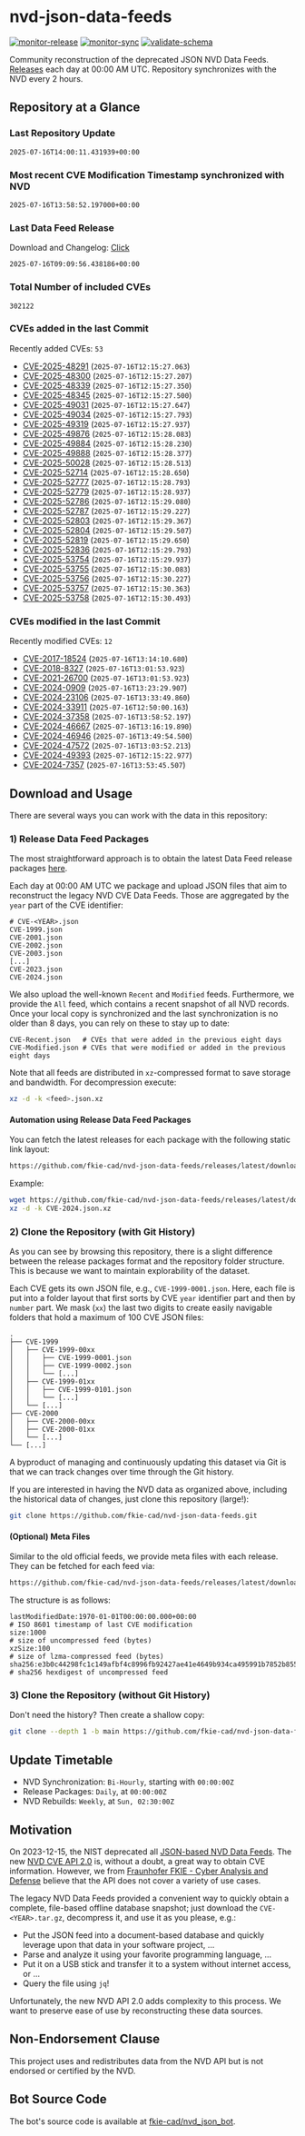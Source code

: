 # nvd-json-data-feeds

[![monitor-release](https://github.com/fkie-cad/nvd-json-data-feeds/actions/workflows/monitor_release.yml/badge.svg)](https://github.com/fkie-cad/nvd-json-data-feeds/actions/workflows/monitor_release.yml)
[![monitor-sync](https://github.com/fkie-cad/nvd-json-data-feeds/actions/workflows/monitor_sync.yml/badge.svg)](https://github.com/fkie-cad/nvd-json-data-feeds/actions/workflows/monitor_sync.yml)
[![validate-schema](https://github.com/fkie-cad/nvd-json-data-feeds/actions/workflows/validate_schema.yml/badge.svg)](https://github.com/fkie-cad/nvd-json-data-feeds/actions/workflows/validate_schema.yml)

Community reconstruction of the deprecated JSON NVD Data Feeds.
[Releases](https://github.com/fkie-cad/nvd-json-data-feeds/releases/latest) each day at 00:00 AM UTC.
Repository synchronizes with the NVD every 2 hours.

## Repository at a Glance

### Last Repository Update

```plain
2025-07-16T14:00:11.431939+00:00
```

### Most recent CVE Modification Timestamp synchronized with NVD

```plain
2025-07-16T13:58:52.197000+00:00
```

### Last Data Feed Release

Download and Changelog: [Click](https://github.com/fkie-cad/nvd-json-data-feeds/releases/latest)

```plain
2025-07-16T09:09:56.438186+00:00
```

### Total Number of included CVEs

```plain
302122
```

### CVEs added in the last Commit

Recently added CVEs: `53`

- [CVE-2025-48291](CVE-2025/CVE-2025-482xx/CVE-2025-48291.json) (`2025-07-16T12:15:27.063`)
- [CVE-2025-48300](CVE-2025/CVE-2025-483xx/CVE-2025-48300.json) (`2025-07-16T12:15:27.207`)
- [CVE-2025-48339](CVE-2025/CVE-2025-483xx/CVE-2025-48339.json) (`2025-07-16T12:15:27.350`)
- [CVE-2025-48345](CVE-2025/CVE-2025-483xx/CVE-2025-48345.json) (`2025-07-16T12:15:27.500`)
- [CVE-2025-49031](CVE-2025/CVE-2025-490xx/CVE-2025-49031.json) (`2025-07-16T12:15:27.647`)
- [CVE-2025-49034](CVE-2025/CVE-2025-490xx/CVE-2025-49034.json) (`2025-07-16T12:15:27.793`)
- [CVE-2025-49319](CVE-2025/CVE-2025-493xx/CVE-2025-49319.json) (`2025-07-16T12:15:27.937`)
- [CVE-2025-49876](CVE-2025/CVE-2025-498xx/CVE-2025-49876.json) (`2025-07-16T12:15:28.083`)
- [CVE-2025-49884](CVE-2025/CVE-2025-498xx/CVE-2025-49884.json) (`2025-07-16T12:15:28.230`)
- [CVE-2025-49888](CVE-2025/CVE-2025-498xx/CVE-2025-49888.json) (`2025-07-16T12:15:28.377`)
- [CVE-2025-50028](CVE-2025/CVE-2025-500xx/CVE-2025-50028.json) (`2025-07-16T12:15:28.513`)
- [CVE-2025-52714](CVE-2025/CVE-2025-527xx/CVE-2025-52714.json) (`2025-07-16T12:15:28.650`)
- [CVE-2025-52777](CVE-2025/CVE-2025-527xx/CVE-2025-52777.json) (`2025-07-16T12:15:28.793`)
- [CVE-2025-52779](CVE-2025/CVE-2025-527xx/CVE-2025-52779.json) (`2025-07-16T12:15:28.937`)
- [CVE-2025-52786](CVE-2025/CVE-2025-527xx/CVE-2025-52786.json) (`2025-07-16T12:15:29.080`)
- [CVE-2025-52787](CVE-2025/CVE-2025-527xx/CVE-2025-52787.json) (`2025-07-16T12:15:29.227`)
- [CVE-2025-52803](CVE-2025/CVE-2025-528xx/CVE-2025-52803.json) (`2025-07-16T12:15:29.367`)
- [CVE-2025-52804](CVE-2025/CVE-2025-528xx/CVE-2025-52804.json) (`2025-07-16T12:15:29.507`)
- [CVE-2025-52819](CVE-2025/CVE-2025-528xx/CVE-2025-52819.json) (`2025-07-16T12:15:29.650`)
- [CVE-2025-52836](CVE-2025/CVE-2025-528xx/CVE-2025-52836.json) (`2025-07-16T12:15:29.793`)
- [CVE-2025-53754](CVE-2025/CVE-2025-537xx/CVE-2025-53754.json) (`2025-07-16T12:15:29.937`)
- [CVE-2025-53755](CVE-2025/CVE-2025-537xx/CVE-2025-53755.json) (`2025-07-16T12:15:30.083`)
- [CVE-2025-53756](CVE-2025/CVE-2025-537xx/CVE-2025-53756.json) (`2025-07-16T12:15:30.227`)
- [CVE-2025-53757](CVE-2025/CVE-2025-537xx/CVE-2025-53757.json) (`2025-07-16T12:15:30.363`)
- [CVE-2025-53758](CVE-2025/CVE-2025-537xx/CVE-2025-53758.json) (`2025-07-16T12:15:30.493`)


### CVEs modified in the last Commit

Recently modified CVEs: `12`

- [CVE-2017-18524](CVE-2017/CVE-2017-185xx/CVE-2017-18524.json) (`2025-07-16T13:14:10.680`)
- [CVE-2018-8327](CVE-2018/CVE-2018-83xx/CVE-2018-8327.json) (`2025-07-16T13:01:53.923`)
- [CVE-2021-26700](CVE-2021/CVE-2021-267xx/CVE-2021-26700.json) (`2025-07-16T13:01:53.923`)
- [CVE-2024-0909](CVE-2024/CVE-2024-09xx/CVE-2024-0909.json) (`2025-07-16T13:23:29.907`)
- [CVE-2024-23106](CVE-2024/CVE-2024-231xx/CVE-2024-23106.json) (`2025-07-16T13:33:49.860`)
- [CVE-2024-33911](CVE-2024/CVE-2024-339xx/CVE-2024-33911.json) (`2025-07-16T12:50:00.163`)
- [CVE-2024-37358](CVE-2024/CVE-2024-373xx/CVE-2024-37358.json) (`2025-07-16T13:58:52.197`)
- [CVE-2024-46667](CVE-2024/CVE-2024-466xx/CVE-2024-46667.json) (`2025-07-16T13:16:19.890`)
- [CVE-2024-46946](CVE-2024/CVE-2024-469xx/CVE-2024-46946.json) (`2025-07-16T13:49:54.500`)
- [CVE-2024-47572](CVE-2024/CVE-2024-475xx/CVE-2024-47572.json) (`2025-07-16T13:03:52.213`)
- [CVE-2024-49393](CVE-2024/CVE-2024-493xx/CVE-2024-49393.json) (`2025-07-16T12:15:22.977`)
- [CVE-2024-7357](CVE-2024/CVE-2024-73xx/CVE-2024-7357.json) (`2025-07-16T13:53:45.507`)


## Download and Usage

There are several ways you can work with the data in this repository:

### 1) Release Data Feed Packages

The most straightforward approach is to obtain the latest Data Feed release packages [here](https://github.com/fkie-cad/nvd-json-data-feeds/releases/latest).

Each day at 00:00 AM UTC we package and upload JSON files that aim to reconstruct the legacy NVD CVE Data Feeds.
Those are aggregated by the `year` part of the CVE identifier:

```
# CVE-<YEAR>.json
CVE-1999.json
CVE-2001.json
CVE-2002.json
CVE-2003.json
[...]
CVE-2023.json
CVE-2024.json
```

We also upload the well-known `Recent` and `Modified` feeds.
Furthermore, we provide the `All` feed, which contains a recent snapshot of all NVD records.
Once your local copy is synchronized and the last synchronization is no older than 8 days, you can rely on these to stay up to date:

```plain
CVE-Recent.json   # CVEs that were added in the previous eight days
CVE-Modified.json # CVEs that were modified or added in the previous eight days
```

Note that all feeds are distributed in `xz`-compressed format to save storage and bandwidth.
For decompression execute:

```sh
xz -d -k <feed>.json.xz
```

#### Automation using Release Data Feed Packages

You can fetch the latest releases for each package with the following static link layout:

```sh
https://github.com/fkie-cad/nvd-json-data-feeds/releases/latest/download/CVE-<YEAR>.json.xz
```

Example:

```sh
wget https://github.com/fkie-cad/nvd-json-data-feeds/releases/latest/download/CVE-2024.json.xz
xz -d -k CVE-2024.json.xz
```

### 2) Clone the Repository (with Git History)

As you can see by browsing this repository, there is a slight difference between the release packages format and the repository folder structure.
This is because we want to maintain explorability of the dataset.

Each CVE gets its own JSON file, e.g., `CVE-1999-0001.json`.
Here, each file is put into a folder layout that first sorts by CVE `year` identifier part and then by `number` part.
We mask (`xx`) the last two digits to create easily navigable folders that hold a maximum of 100 CVE JSON files:

```plain
.
├── CVE-1999
│   ├── CVE-1999-00xx
│   │   ├── CVE-1999-0001.json
│   │   ├── CVE-1999-0002.json
│   │   └── [...]
│   ├── CVE-1999-01xx
│   │   ├── CVE-1999-0101.json
│   │   └── [...]
│   └── [...]
├── CVE-2000
│   ├── CVE-2000-00xx
│   ├── CVE-2000-01xx
│   └── [...]
└── [...]
```

A byproduct of managing and continuously updating this dataset via Git is that we can track changes over time through the Git history.

If you are interested in having the NVD data as organized above, including the historical data of changes, just clone this repository (large!):

```sh
git clone https://github.com/fkie-cad/nvd-json-data-feeds.git
```

#### (Optional) Meta Files

Similar to the old official feeds, we provide meta files with each release. They can be fetched for each feed via:

```sh
https://github.com/fkie-cad/nvd-json-data-feeds/releases/latest/download/CVE-<YEAR>.meta
```

The structure is as follows:

```plain
lastModifiedDate:1970-01-01T00:00:00.000+00:00                          # ISO 8601 timestamp of last CVE modification
size:1000                                                               # size of uncompressed feed (bytes)
xzSize:100                                                              # size of lzma-compressed feed (bytes)
sha256:e3b0c44298fc1c149afbf4c8996fb92427ae41e4649b934ca495991b7852b855 # sha256 hexdigest of uncompressed feed
```

### 3) Clone the Repository (without Git History)

Don't need the history? Then create a shallow copy:

```sh
git clone --depth 1 -b main https://github.com/fkie-cad/nvd-json-data-feeds.git
```


## Update Timetable

* NVD Synchronization: `Bi-Hourly`, starting with `00:00:00Z`
* Release Packages: `Daily`, at `00:00:00Z`
* NVD Rebuilds: `Weekly`, at `Sun, 02:30:00Z`


## Motivation

On 2023-12-15, the NIST deprecated all [JSON-based NVD Data Feeds](https://nvd.nist.gov/vuln/data-feeds#divRetirementBanner-1).
The new [NVD CVE API 2.0](https://nvd.nist.gov/developers/vulnerabilities) is, without a doubt, a great way to obtain CVE information.
However, we from [Fraunhofer FKIE - Cyber Analysis and Defense](https://www.fkie.fraunhofer.de/en/departments/cad.html) believe that the API does not cover a variety of use cases.

The legacy NVD Data Feeds provided a convenient way to quickly obtain a complete, file-based offline database snapshot; just download the `CVE-<YEAR>.tar.gz`, decompress it, and use it as you please, e.g.:

- Put the JSON feed into a document-based database and quickly leverage upon that data in your software project, ...
- Parse and analyze it using your favorite programming language, ...
- Put it on a USB stick and transfer it to a system without internet access, or ...
- Query the file using `jq`!

Unfortunately, the new NVD API 2.0 adds complexity to this process.
We want to preserve ease of use by reconstructing these data sources.

## Non-Endorsement Clause

This project uses and redistributes data from the NVD API but is not endorsed or certified by the NVD.

## Bot Source Code

The bot's source code is available at [fkie-cad/nvd\_json\_bot](https://github.com/fkie-cad/nvd_json_bot).